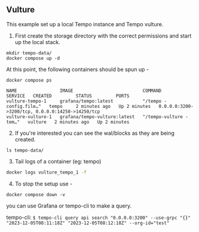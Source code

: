 ## Vulture

This example set up a local Tempo instance and Tempo vulture.

1. First create the storage directory with the correct permissions and start up the local stack.

```console
mkdir tempo-data/
docker compose up -d
```

At this point, the following containers should be spun up -

```console
docker compose ps
```
```
NAME                IMAGE                          COMMAND                  SERVICE   CREATED         STATUS         PORTS
vulture-tempo-1     grafana/tempo:latest           "/tempo -config.file…"   tempo     2 minutes ago   Up 2 minutes   0.0.0.0:3200->3200/tcp, 0.0.0.0:14250->14250/tcp
vulture-vulture-1   grafana/tempo-vulture:latest   "/tempo-vulture -tem…"   vulture   2 minutes ago   Up 2 minutes  
```

2. If you're interested you can see the wal/blocks as they are being created.

```console
ls tempo-data/
```

3. Tail logs of a container (eg: tempo)
```bash
docker logs vulture_tempo_1 -f
```

4. To stop the setup use -

```console
docker compose down -v
```

you can use Grafana or tempo-cli to make a query.

tempo-cli: `$ tempo-cli query api search "0.0.0.0:3200" --use-grpc "{}" "2023-12-05T08:11:18Z" "2023-12-05T08:12:18Z" --org-id="test"`
